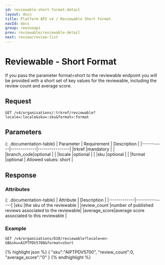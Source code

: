 ```yaml
---
id: reviewable-short-format-detail
layout: docs
title: Platform API v4 / Reviewable Short Format
navId: docs
group: reevooapi
prev: reviewable/reviewable-detail
next: review/review-list
---
```


# Reviewable - Short Format
If you pass the parameter format=short to the reviewable endpoint you will be provided with
a short set of key values for the reviewable, including the review count and average score.

## **Request**

`GET /v4/organisations/:trkref/reviewable?locale=:locale&sku=:sku&format=:format`

## Parameters

{: .documentation-table}
| Parameter | Requirement | Description    |
|-----------|-------------|----------------|
|trkref     |mandatory    |                |
|branch_code|optional     |                |
|locale     |optional     |                |
|sku        |optional     |                |
|format     |optional     | Allowed values: short |

## **Response**

### Attributes

{: .documentation-table}
| Attribute   | Description   |
|-------------|---------------|
|sku          |the sku of the reviewable                               |
|review_count |number of published reviews associated to the reviewable|
|average_score|average score associated to this reviewable             |

### Example

`GET /v4/organisations/D10/reviewable?locale=en-GB&sku=AIPTPDV5700&format=short`

{% highlight json %}
{
   "sku":"AIPTPDV5700",
   "review_count":0,
   "average_score":"0"
}
{% endhighlight %}
